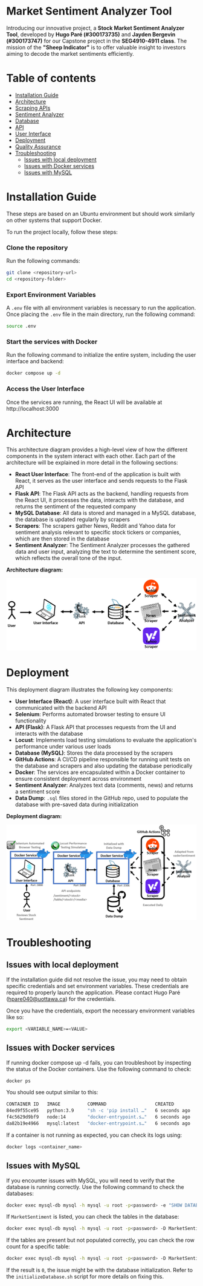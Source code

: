 # Market Sentiment Analyzer Tool

Introducing our innovative project, a **Stock Market Sentiment Analyzer Tool**, developed by **Hugo Paré (#300173735)** and **Jayden Bergevin (#300173747)** for our Capstone project in the **SEG4910-4911 class**. The mission of the **"Sheep Indicator"** is to offer valuable insight to investors aiming to decode the market sentiments efficiently.

# Table of contents
* [Installation Guide](#installation-guide)
* [Architecture](#architecture)
* [Scraping APIs](/scrapers/README.md)
* [Sentiment Analyzer](/vaderSentiment/README.md)
* [Database](/db/README.md)
* [API](/api/README.md)
* [User Interface](/ui/README.md)
* [Deployment](#deployment)
* [Quality Assurance](/tests/README.md)
* [Troubleshooting](#troubleshooting)
  * [Issues with local deployment](#issues-with-local-deployment)
  * [Issues with Docker services](#issues-with-docker-services)
  * [Issues with MySQL](#issues-with-mysql)

# Installation Guide

These steps are based on an Ubuntu environment but should work similarly on other systems that support Docker.

To run the project locally, follow these steps:

### Clone the repository

Run the following commands:

```bash
git clone <repository-url>
cd <repository-folder>
```

### Export Environment Variables

A `.env` file with all environment variables is necessary to run the application. Once placing the `.env` file in the main directory, run the following command:

```bash
source .env
```

### Start the services with Docker

Run the following command to initialize the entire system, including the user interface and backend:

```bash
docker compose up -d
```

### Access the User Interface

Once the services are running, the React UI will be available at http://localhost:3000

# Architecture

This architecture diagram provides a high-level view of how the different components in the system interact with each other. Each part of the architecture will be explained in more detail in the following sections:
* **React User Interface**: The front-end of the application is built with React, it serves as the user interface and sends requests to the Flask API
* **Flask API**: The Flask API acts as the backend, handling requests from the React UI, it processes the data, interacts with the database, and returns the sentiment of the requested company
* **MySQL Database**: All data is stored and managed in a MySQL database, the database is updated regularly by scrapers
* **Scrapers**: The scrapers gather News, Reddit and Yahoo data for sentiment analysis relevant to specific stock tickers or companies, which are then stored in the database
* **Sentiment Analyzer**: The Sentiment Analyzer processes the gathered data and user input, analyzing the text to determine the sentiment score, which reflects the overall tone of the input.

**Architecture diagram:**

![image](./docs/architecture-diagram.png)

# Deployment

This deployment diagram illustrates the following key components:
* **User Interface (React)**: A user interface built with React that communicated with the backend API
* **Selenium**: Performs automated browser testing to ensure UI functionality
* **API (Flask)**: A Flask API that processes requests from the UI and interacts with the database
* **Locust**: Implements load testing simulations to evaluate the application's performance under various user loads
* **Database (MySQL)**: Stores the data processed by the scrapers
* **GitHub Actions**: A CI/CD pipeline responsible for running unit tests on the database and scrapers and also updating the database periodically
* **Docker**: The services are encapsulated within a Docker container to ensure consistent deployment across environment
* **Sentiment Analyzer**: Analyzes text data (comments, news) and returns a sentiment score
* **Data Dump**: `.sql` files stored in the GitHub repo, used to populate the database with pre-saved data during initialization

**Deployment diagram:**

![image](./docs/deployment-diagram.png)

# Troubleshooting

## Issues with local deployment

If the installation guide did not resolve the issue, you may need to obtain specific credentials and set environment variables. These credentials are required to properly launch the application. Please contact Hugo Paré (hpare040@uottawa.ca) for the credentials.

Once you have the credentials, export the necessary environment variables like so:

```bash
export <VARIABLE_NAME>=<VALUE>
```

## Issues with Docker services

If running docker compose up -d fails, you can troubleshoot by inspecting the status of the Docker containers. Use the following command to check:
```bash
docker ps
```

You should see output similar to this:
```bash
CONTAINER ID   IMAGE          COMMAND                  CREATED         STATUS         PORTS                                                    NAMES
84ed9f55ce95   python:3.9     "sh -c 'pip install …"   6 seconds ago   Up 5 seconds   0.0.0.0:5000->5000/tcp, :::5000->5000/tcp                api
f4c5629d9bf9   node:14        "docker-entrypoint.s…"   6 seconds ago   Up 5 seconds   0.0.0.0:3000->3000/tcp, :::3000->3000/tcp                react-ui
da82b19e4966   mysql:latest   "docker-entrypoint.s…"   6 seconds ago   Up 5 seconds   33060/tcp, 0.0.0.0:3307->3306/tcp, [::]:3307->3306/tcp   mysql-db
```

If a container is not running as expected, you can check its logs using:
```bash
docker logs <container_name>
```

## Issues with MySQL

If you encounter issues with MySQL, you will need to verify that the database is running correctly. Use the following command to check the databases:
```bash
docker exec mysql-db mysql -h mysql -u root -p<password> -e "SHOW DATABASES;"
```

If `MarketSentiment` is listed, you can check the tables in the database:
```bash
docker exec mysql-db mysql -h mysql -u root -p<password> -D MarketSentiment -e "SHOW TABLES;"
```

If the tables are present but not populated correctly, you can check the row count for a specific table:
```bash
docker exec mysql-db mysql -h mysql -u root -p<password> -D MarketSentiment -e "SELECT COUNT(*) FROM REDDIT_NVDA_DATA;"
```

If the result is `0`, the issue might be with the database initialization. Refer to the `initializeDatabase.sh` script for more details on fixing this.